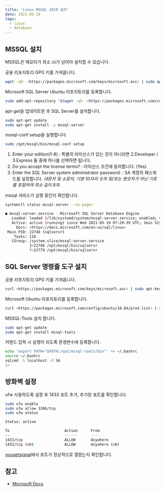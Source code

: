```yaml
---
title: 'Linux MSSQL 2019 설치'
date: 2021-05-19
tags:
  - linux
  - database
---
```


## MSSQL 설치

MSSQL은 메모리가 최소 `2G`가 넘어야 설치할 수 있습니다.

공용 리포지토리 GPG 키를 가져옵니다.

```bash
wget -qO- <https://packages.microsoft.com/keys/microsoft.asc> | sudo apt-key add -
```

Microsoft SQL Server Ubuntu 리포지토리를 등록합니다.

```bash
sudo add-apt-repository "$(wget -qO- <https://packages.microsoft.com/config/ubuntu/18.04/mssql-server-2019.list>)"
```

apt-get을 업데이트한 후 SQL Server를 설치합니다.

```bash
sudo apt-get update
sudo apt-get install -y mssql-server
```

mssql-conf setup을 실행합니다.

```bash
sudo /opt/mssql/bin/mssql-conf setup
```

1. Enter your edition(1-8)
   : 특별히 라이선스가 있는 것이 아니라면 2.Developer / 3.Express 둘 중에 하나를 선택하면 됩니다.
2. Do you accept the license terms?
   : 라이선스 조건에 동의합니다. (Yes)
3. Enter the SQL Server system administrator password:
   : SA 계정의 패스워드를 설정합니다. _대문자 및 소문자, 기본 10자리 숫자 및/또는 영숫자가 아닌 기호를 포함하여 최소 길이 8자._

mssql 서비스가 실행 중인지 확인합니다.

```bash
systemctl status mssql-server --no-pager

● mssql-server.service - Microsoft SQL Server Database Engine
   Loaded: loaded (/lib/systemd/system/mssql-server.service; enabled; vendor preset: enabled)
   Active: active (running) since Wed 2021-05-19 07:20:39 UTC; 1min 52s ago
     Docs: <https://docs.microsoft.com/en-us/sql/linux>
 Main PID: 22746 (sqlservr)
    Tasks: 118
   CGroup: /system.slice/mssql-server.service
           ├─22746 /opt/mssql/bin/sqlservr
           └─22779 /opt/mssql/bin/sqlservr
```

## SQL Server 명령줄 도구 설치

공용 리포지토리 GPG 키를 가져옵니다.

```bash
curl <https://packages.microsoft.com/keys/microsoft.asc> | sudo apt-key add -
```

Microsoft Ubuntu 리포지토리를 등록합니다.

```bash
curl <https://packages.microsoft.com/config/ubuntu/18.04/prod.list> | sudo tee /etc/apt/sources.list.d/msprod.list
```

MSSQL-Tools 설치 합니다.

```bash
sudo apt-get update
sudo apt-get install mssql-tools
```

커맨드 입력 시 실행이 되도록 환경변수에 등록합니다.

```bash
echo 'export PATH="$PATH:/opt/mssql-tools/bin"' >> ~/.bashrc
source ~/.bashrc
sqlcmd -S localhost -U SA
1>
```

## 방화벽 설정

ufw 사용하도록 설정 후 1433 포트 추가, 추가된 포트를 확인합니다.

```bash
sudo ufw enable
sudo ufw allow 3306/tcp
sudo ufw status

Status: active

To                         Action      From
--                         ------      ----
1433/tcp                   ALLOW       Anywhere
1433/tcp (v6)              ALLOW       Anywhere (v6)
```

[yougetsignal](https://www.yougetsignal.com/tools/open-ports/)에서 포트가 정상적으로 열렸는지 확인합니다.

## 참고

- [Microsoft Docs](https://docs.microsoft.com/ko-kr/sql/linux/sql-server-linux-setup?view=sql-server-ver15)
